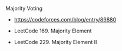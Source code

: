 Majority Voting
-  https://codeforces.com/blog/entry/89880

-  LeetCode 169. Majority Element

- LeetCode 229. Majority Element II